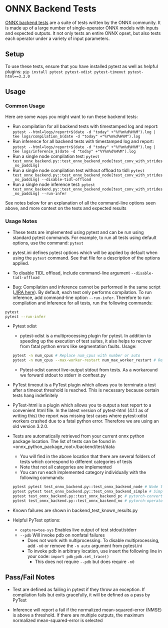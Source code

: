 # ONNX Backend Tests

[ONNX backend tests](https://github.com/onnx/onnx/blob/main/docs/OnnxBackendTest.md) are a suite of tests written by the ONNX community. It is made up of a large number of single-operator ONNX models with inputs and expected outputs. It not only tests an entire ONNX opset, but also tests each operator under a variety of input parameters. 

## Setup

To use these tests, ensure that you have installed pytest as well as helpful plugins: `pip install pytest pytest-xdist pytest-timeout pytest-html==3.2.0`

## Usage

### Common Usage

Here are some ways you might want to run these backend tests: 

- Run compilation for all backend tests with timestamped log and report: `pytest --html=logs/report+$(date -d "today" +"%Y%m%d%H%M").log | tee logs/compilation_$(date -d "today" +"%Y%m%d%H%M").log`
- Run inference for all backend tests with timestamped log and report: `pytest --html=logs/report+$(date -d "today" +"%Y%m%d%H%M").log | tee logs/inference_$(date -d "today" +"%Y%m%d%H%M").log`
- Run a single node compilation test: `pytest test_onnx_backend.py::test_onnx_backend_node[test_conv_with_strides_no_padding]`
- Run a single node compilation test without offload to tidl: `pytest test_onnx_backend.py::test_onnx_backend_node[test_conv_with_strides_no_padding] --disable-tidl-offload`
- Run a single node inference test: `pytest test_onnx_backend.py::test_onnx_backend_node[test_conv_with_strides_no_padding] --run-infer`

See notes below for an explanation of all the command-line options seen above, and more context on the tests and expected results

### Usage Notes

- These tests are implemented using pytest and can be run using standard pytest commands. For example, to run all tests using default options, use the command: `pytest`

- pytest.ini defines pytest options which will be applied by default when using the `pytest` command. See that file for a description of the options applied. 

- To disable TIDL offload, include command-line argument `--disable-tidl-offload`

- Bug: Compilation and inference cannot be performed in the same script ([JIRA here](https://jira.itg.ti.com/browse/TIDL-3845)). By default, each test only performs compilation. To run inference, add command-line option `--run-infer`. Therefore to run compilation and inference for all tests, run the following commands:

```bash
pytest
pytest --run-infer
```

- Pytest xdist
    - pytest-xdist is a multiprocessing plugin for pytest. In addition to speeding up the execution of test suites, it also helps to recover from fatal python errors like segmentation faults. Usage:

    ```bash
    pytest -n num_cpus # Replace num_cpus with number or auto
    pytest -n num_cpus --max-worker-restart num_max_worker_restart # Replace num_max_worker_restart with number
    ```
    - Pytest-xdist cannot live-output stdout from tests. As a workaround we forward stdout to stderr in conftest.py

- PyTest timeout is a PyTest plugin which allows you to terminate a test after a timeout threshold is reached. This is necessary because certain tests hang indefinitely

- PyTest-html is a plugin which allows you to output a test report to a convenient html file. In the latest version of pytest-html (4.1.1 as of writing this) the report was missing test cases where pytest-xdist workers crashed due to a fatal python error. Therefore we are using an old version 3.2.0. 

- Tests are automatically retrieved from your current onnx python package location. The list of tests can be found in <onnx_python_package_root>/backend/test/data
    - You will find in the above location that there are several folders of tests which correspond to different categories of tests
    - Note that not all categories are implemented 
    - You can run each implemented category individually with the following commands:
    ```bash
    pytest pytest test_onnx_backend.py::test_onnx_backend_node # Node tests
    pytest pytest test_onnx_backend.py::test_onnx_backend_simple # Simple tests
    pytest test_onnx_backend.py::test_onnx_backend_pc # pytorch-converted
    pytest test_onnx_backend.py::test_onnx_backend_no # pytorch-operator
    ```

- Known failures are shown in backend_test_known_results.py

- Helpful PyTest options: 
    - `capture=tee-sys` Enables live output of test stdout/stderr
    - `--pdb` Will invoke pdb on nonfatal failures
        - Does not work with nultiprocessing. To disable multiprocessing, add `-n0`  or remove the `-n auto` argument from pytest.ini  
        - To invoke pdb in arbitrary location, use insert the following line in your code: `import pdb;pdb.set_trace()`
            - This does not require `--pdb` but does require `-n0`


## Pass/Fail Notes

- Test are defined as failing in pytest if they throw an exception. If compilation fails but exits gracefully, it will be defined as a pass by PyTest

- Inference will report a fail if the normalized mean-squared-error (NMSE) is above a threshold. If there are multiple outputs, the maximum normalized mean-squared-error is selected




